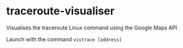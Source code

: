 # traceroute-visualiser

Visualises the traceroute Linux command using the Google Maps API

Launch with the command ```vistrace [address]```
